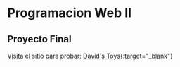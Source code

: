 # Programacion Web II
## Proyecto Final

Visita el sitio para probar: [David's Toys](http://proyectosinformaticatnl.ceti.mx/pyvdj-21){:target="_blank"}

